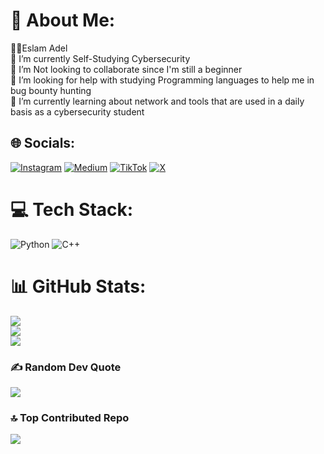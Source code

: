 # 💫 About Me:
😶‍🌫️Eslam Adel<br>🔭 I’m currently Self-Studying Cybersecurity<br>👯 I’m Not looking to collaborate since I'm still a beginner<br>🤝 I’m looking for help with studying Programming languages to help me in bug bounty hunting<br>🌱 I’m currently learning about network and tools that are used in a daily basis as a cybersecurity student<br>


## 🌐 Socials:
[![Instagram](https://img.shields.io/badge/Instagram-%23E4405F.svg?logo=Instagram&logoColor=white)](https://instagram.com/uglyeslam) [![Medium](https://img.shields.io/badge/Medium-12100E?logo=medium&logoColor=white)](https://medium.com/@0xYemeni) [![TikTok](https://img.shields.io/badge/TikTok-%23000000.svg?logo=TikTok&logoColor=white)](https://tiktok.com/@26fy) [![X](https://img.shields.io/badge/X-black.svg?logo=X&logoColor=white)](https://x.com/0xyemeni) 

# 💻 Tech Stack:
![Python](https://img.shields.io/badge/python-3670A0?style=for-the-badge&logo=python&logoColor=ffdd54) ![C++](https://img.shields.io/badge/c++-%2300599C.svg?style=for-the-badge&logo=c%2B%2B&logoColor=white)
# 📊 GitHub Stats:
![](https://github-readme-stats.vercel.app/api?username=yemeniguy&theme=codeSTACKr&hide_border=false&include_all_commits=false&count_private=false)<br/>
![](https://github-readme-streak-stats.herokuapp.com/?user=yemeniguy&theme=codeSTACKr&hide_border=false)<br/>
![](https://github-readme-stats.vercel.app/api/top-langs/?username=yemeniguy&theme=codeSTACKr&hide_border=false&include_all_commits=false&count_private=false&layout=compact)

### ✍️ Random Dev Quote
![](https://quotes-github-readme.vercel.app/api?type=horizontal&theme=dark)

### 🔝 Top Contributed Repo
![](https://github-contributor-stats.vercel.app/api?username=yemeniguy&limit=5&theme=dark&combine_all_yearly_contributions=true)
